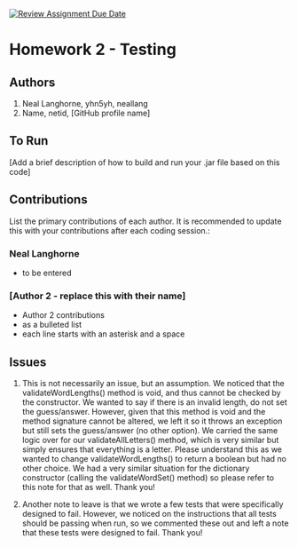 [![Review Assignment Due Date](https://classroom.github.com/assets/deadline-readme-button-24ddc0f5d75046c5622901739e7c5dd533143b0c8e959d652212380cedb1ea36.svg)](https://classroom.github.com/a/v1t_usYi)
# Homework 2 - Testing

## Authors
1) Neal Langhorne, yhn5yh, neallang
2) Name, netid, [GitHub profile name]

## To Run

[Add a brief description of how to build and run your .jar file based on this code]

## Contributions

List the primary contributions of each author. It is recommended to update this with your contributions after each coding session.:

### Neal Langhorne
* to be entered

### [Author 2 - replace this with their name]

* Author 2 contributions
* as a bulleted list
* each line starts with an asterisk and a space

## Issues

1. This is not necessarily an issue, but an assumption. We noticed that the validateWordLengths() method is void, and thus cannot be checked by the constructor. We wanted to say if there is an invalid length,
do not set the guess/answer. However, given that this method is void and the method signature cannot be altered, we left it so it throws an exception but still sets the guess/answer (no other option). We carried
the same logic over for our validateAllLetters() method, which is very similar but simply ensures that everything is a letter. Please understand this as we wanted to change validateWordLengths() to return a boolean
but had no other choice. We had a very similar situation for the dictionary constructor (calling the validateWordSet() method) so please refer to this note for that as well.  Thank you!

2. Another note to leave is that we wrote a few tests that were specifically designed to fail. However, we noticed on the instructions that all tests should be passing when run, so we commented these out and
left a note that these tests were designed to fail. Thank you!

